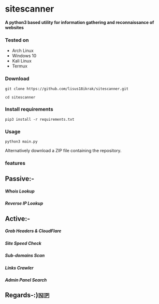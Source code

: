 # sitescanner

**A python3 based utility for information gathering and reconnaissance of websites**

### Tested on

- Arch Linux
- Windows 10
- Kali Linux
- Termux
### Download

	git clone https://github.com/lisus18ikrak/sitescanner.git
    
    cd sitescanner

### Install requirements

	pip3 install -r requirements.txt

### Usage

	python3 main.py


Alternatively download a ZIP file containing the repository.



### features

##   Passive:-
#####  Whois Lookup
#####  Reverse IP Lookup        



##   Active:-
##### Grab Headers & CloudFlare
##### Site Speed Check
##### Sub-domains Scan
##### Links Crawler
##### Admin Panel Search

## Regards-:)🇳🇵



